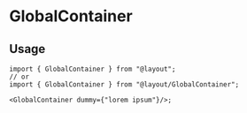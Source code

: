 # GlobalContainer

## Usage

```tsx
import { GlobalContainer } from "@layout";
// or
import { GlobalContainer } from "@layout/GlobalContainer";

<GlobalContainer dummy={"lorem ipsum"}/>;
```

<!-- ## TOOD

- [ ] ...
  - [ ] ...
  - [ ] ...
- [ ] ... -->
